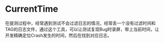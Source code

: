 # CurrentTime

在提测过程中，经常遇到测试不会过滤日志的情况，经常丢一个没有过滤时间和TAG的日志文件，通过这个工具，可以让测试复现Bug时录屏，带上当前时间，让开发精确定位Crash发生的时间，然后在找到对应日志。
